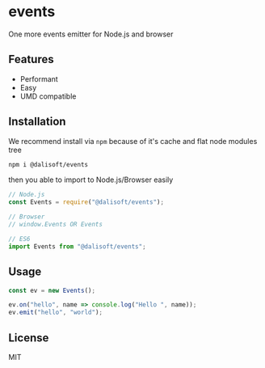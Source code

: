 # events

One more events emitter for Node.js and browser

## Features

- Performant
- Easy
- UMD compatible

## Installation

We recommend install via `npm` because of it's cache and flat node modules tree

```bash
npm i @dalisoft/events
```

then you able to import to Node.js/Browser easily

```js
// Node.js
const Events = require("@dalisoft/events");

// Browser
// window.Events OR Events

// ES6
import Events from "@dalisoft/events";
```

## Usage

```js
const ev = new Events();

ev.on("hello", name => console.log("Hello ", name));
ev.emit("hello", "world");
```

## License

MIT
